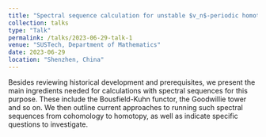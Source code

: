 ```yaml
---
title: "Spectral sequence calculation for unstable $v_n$-periodic homotopy groups of spheres."
collection: talks
type: "Talk"
permalink: /talks/2023-06-29-talk-1
venue: "SUSTech, Department of Mathematics"
date: 2023-06-29
location: "Shenzhen, China"
---
```


Besides reviewing historical development and prerequisites, we present the main ingredients needed for calculations with spectral sequences for this purpose. These include the Bousfield-Kuhn functor, the Goodwillie tower and so on. We then outline current approaches to running such spectral sequences from cohomology to homotopy, as well as indicate specific questions to investigate.
